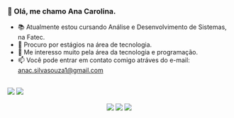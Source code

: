 ### 👋 Olá, me chamo Ana Carolina.

- 📚 Atualmente estou cursando Análise e Desenvolvimento de Sistemas, na Fatec.
- 👀 Procuro por estágios na área de tecnologia.
- 🌱 Me interesso muito pela área da tecnologia e programação.
- 📫 Você pode entrar em contato comigo atráves do e-mail: anac.silvasouza1@gmail.com

<br>
<div>
<img height="130em" src="https://github-readme-stats.vercel.app/api?username=Carolina0110&show_icons=true&theme=dark&include_all_commits=true&count_private=true"/>
<img height="130em" src="https://github-readme-stats.vercel.app/api/top-langs/?username=Carolina0110&layout=compact&langs_count=7&theme=dark"/>
</div>
  
<br>
<div align="center" style="display: inline_block"> 
<a href="https://www.instagram.com/http_anna.c/" target="_blank"><img src="https://img.shields.io/badge/-Instagram-%23E4405F?style=for-the-badge&logo=instagram&logoColor=white" target="_blank"></a>
<a href = "mailto:anac.silvasouza1@gmail.com"><img src="https://img.shields.io/badge/-Gmail-%23333?style=for-the-badge&logo=gmail&logoColor=white" target="_blank"></a>
<a href="https://www.linkedin.com/in/ana-c-0921a81a1/" target="_blank"><img src="https://img.shields.io/badge/-LinkedIn-%230077B5?style=for-the-badge&logo=linkedin&logoColor=white" target="_blank"></a> 
   
<!--div align="center" style="display: inline_block">
  <!br>
  <!i class="devicon-illustrator-plain"></i>
  <img align="center" alt="C" height="50" width="50" src="https://raw.githubusercontent.com/devicons/devicon/master/icons/c/c-original.svg">  


 
